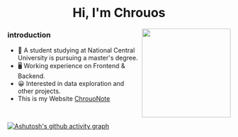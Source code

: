 <br clear="both">
<h1 align="center">Hi, I'm Chrouos </h1>

<div align="right">
 <img src="https://truth.bahamut.com.tw/s01/202302/dbd9c4b14a40e32478491dca5681330f.JPG" align="right" height="200" width="200" />
</div>  
 
### introduction  
+ 🏫 A student studying at National Central University is pursuing a master's degree.  
+ 🖥️ Working experience on Frontend & Backend.  
+ 😀 Interested in data exploration and other projects.
+ This is my Website [ChrouoNote](https://chrouosobsidianweb.vercel.app/)
  
<br/>  

[![Ashutosh's github activity graph](https://github-readme-activity-graph.vercel.app/graph?username=Chrouos&bg_color=f7f7f7&color=3b3b3b&line=d8abab&point=a80000&area=true&hide_border=true)](https://github.com/ashutosh00710/github-readme-activity-graph)

